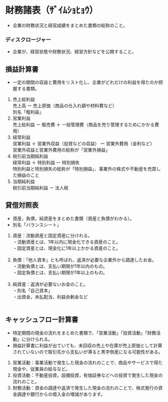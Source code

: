 # 財務諸表（ｻﾞｲﾑｼｮﾋｮｳ）
- 企業の財務状況と経営成績をまとめた書類の総称のこと。

### ディスクロージャー
- 企業が、経営状態や財務状況、経営方針などを公開すること。

## 損益計算書
- 一定の期間の収益と費用をリスト化し、企業がどれだけの利益を得たのか把握する書類。
1. 売上総利益<br>
売上高 ー 売上原価（商品の仕入れ額や材料費など）<br>
別名「粗利益」
2. 営業利益<br>
売上総利益 ー 販売費 ＋ 一般管理費（商品を売り管理するためにかかる費用）
3. 経常利益<br>
営業利益 ＋ 営業外収益（投資などの収益） ー 営業外費用（金利など）<br>
営業外収益と営業外費用の総称が「営業外損益」
4. 税引前当期純利益<br>
経常利益 ＋ 特別利益 ー 特別損失<br>
特別利益と特別損失の総称が「特別損益」、事業外の株式や不動産を売買した損益のこと
5. 当期純利益<br>
 税引前当期純利益 ー 法人税

## 貸借対照表

- 資産，負債，純資産をまとめた書類（資産と負債がわかる）。
- 別名「バランスシート」
1. 資産：流動資産と固定資産に分けれる。<br>
・流動資産とは、1年以内に現金化できる資産のこと。<br>
・固定資産とは、現金化に1年以上かかる資産のこと。<br><br>
2. 負債：「他人資本」とも呼ばれ、返済が必要な企業外から調達したお金。<br>
・流動負債とは、支払い期限が1年以内のもの。<br>
・固定負債とは、支払い期限が1年以上のもの。<br><br>
3. 純資産：返済が必要ないお金のこと。<br>
・別名「自己資本」<br>
・出資金，未払配当，利益余剰金など<br><br>

## キャッシュフロー計算書

- 特定期間の現金の流れをまとめた書類で、「営業活動」「投資活動」「財務活動」に分けられる。
- 損益計算書に利益が出ていても、未回収の売上や在庫が売上原価として計算されていないので取引先から支払いが滞ると黒字倒産になる可能性がある。
1. 営業活動：事業活動で発生した現金の流れのことで、商品やサービスで得た現金や、従業員の給与など。
2. 投資活動：不動産投資，設備投資，有価証券などへの投資で発生した現金の流れのこと。
3. 財務活動：資金の調達や返済で発生した現金の流れのことで、株式発行の資金調達や銀行からの借入金の増減があります。
